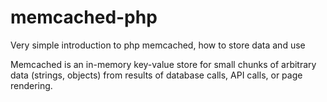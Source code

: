 # memcached-php
Very simple introduction to php memcached, how to store data and use


Memcached is an in-memory key-value store for small chunks of arbitrary data (strings, objects) from results of database calls, API calls, or page rendering.
